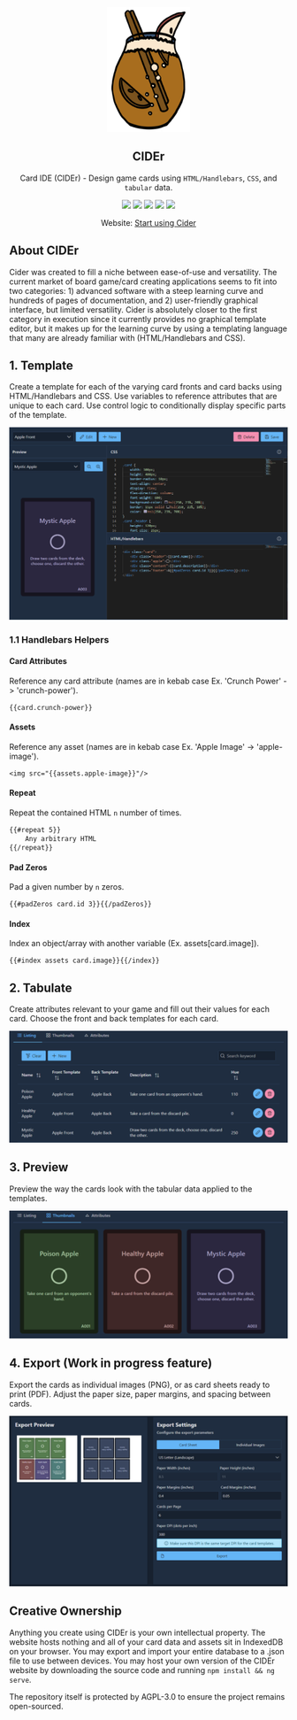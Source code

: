 <div align="center">

<img src="docs/assets/cider-logo-374.png" width=150px>

## CIDEr
Card IDE (CIDEr) - Design game cards using `HTML/Handlebars`, `CSS`, and `tabular` data.

[![][license]][license-url] 
[![][stars]][gh-url]
[![][release]][gh-url]
[![][last-commit]][gh-url]
[![][website]][pages-url]

Website: [Start using Cider][pages-url]

</div>

## About CIDEr
Cider was created to fill a niche between ease-of-use and versatility. The current market of board game/card creating applications seems to fit
into two categories: 1) advanced software with a steep learning curve and hundreds of pages of documentation, and 2) user-friendly graphical interface, but limited versatility. Cider is absolutely closer to the first category in execution since it currently provides no graphical template editor, but it makes up for the learning curve by using a templating language that many are already familiar with (HTML/Handlebars and CSS).

## 1. Template
Create a template for each of the varying card fronts and card backs using
HTML/Handlebars and CSS. Use variables to reference attributes that
are unique to each card. Use control logic to conditionally display
specific parts of the template.

![screen-1]

### 1.1 Handlebars Helpers

#### Card Attributes
Reference any card attribute (names are in kebab case 
Ex. 'Crunch Power' -> 'crunch-power').

    {{card.crunch-power}}

#### Assets
Reference any asset (names are in kebab case 
Ex. 'Apple Image' -> 'apple-image').

    <img src="{{assets.apple-image}}"/>

#### Repeat
Repeat the contained HTML `n` number of times.

    {{#repeat 5}}
        Any arbitrary HTML
    {{/repeat}}

#### Pad Zeros
Pad a given number by `n` zeros.

    {{#padZeros card.id 3}}{{/padZeros}}

#### Index
Index an object/array with another variable (Ex. assets[card.image]).

    {{#index assets card.image}}{{/index}}


## 2. Tabulate
Create attributes relevant to your game and fill out their values for each
card.  Choose the front and back templates for each card.

![screen-2]

## 3. Preview
Preview the way the cards look with the tabular data applied to the templates.

![screen-3]

## 4. Export (Work in progress feature)
Export the cards as individual images (PNG), or as card sheets ready to print (PDF). Adjust the paper size, paper margins, and spacing between cards.

![screen-4]

## Creative Ownership
Anything you create using CIDEr is your own intellectual property.
The website hosts nothing and all of your card data and assets sit
in IndexedDB on your browser. You may export and import your entire
database to a .json file to use between devices. You may host your own
version of the CIDEr website by downloading the source code and running `npm install && ng serve`.

The repository itself is protected by AGPL-3.0 to ensure the project remains open-sourced.


[last-commit]: https://img.shields.io/github/last-commit/oatear/cider
[license]: https://badgen.net/github/license/oatear/cider
[stars]: https://badgen.net/github/stars/oatear/cider
[release]: https://badgen.net/github/release/oatear/cider
[website]: https://img.shields.io/website?down_color=red&down_message=offline&up_color=green&up_message=online&url=https%3A%2F%2Foatear.github.io%2Fcider
[logo-url]: docs/assets/cider-logo-80.png
[screen-1]: cider-app/src/assets/screen-1.png
[screen-2]: cider-app/src/assets/screen-2.png
[screen-3]: cider-app/src/assets/screen-3.png
[screen-4]: cider-app/src/assets/screen-4.png
[gh-url]: https://github.com/oatear/cider
[license-url]: https://github.com/oatear/cider/blob/master/LICENSE.md
[pages-url]: https://oatear.github.io/cider